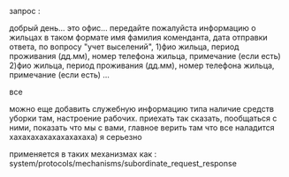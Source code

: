 запрос :

добрый день... это офис... передайте пожалуйста информацию о жильцах в таком формате
имя фамилия коменданта,
дата отправки ответа,
по вопросу "учет выселений",
1)фио жильца, период проживания (дд.мм), номер телефона жильца, примечание (если есть)
2)фио жильца, период проживания (дд.мм), номер телефона жильца, примечание (если есть)
...


все


можно еще добавить служебную информацию типа наличие средств уборки там, настроение рабочих. приехать так сказать, пообщаться с ними, показать что мы с вами, главное верить там что все наладится хахахахахахахахахаха) я серьезно

применяется в таких механизмах как :
system/protocols/mechanisms/subordinate_request_response